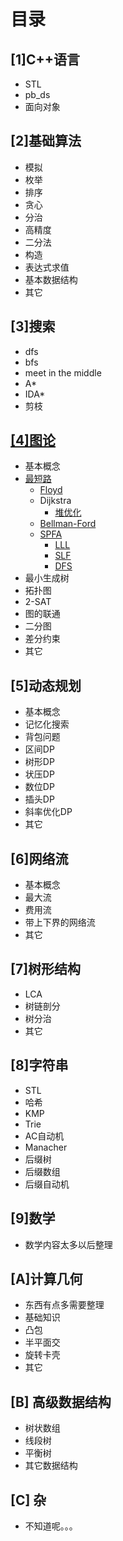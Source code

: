 # 目录

## [1]C++语言

- STL
- pb_ds
- 面向对象

## [2]基础算法

- 模拟
- 枚举
- 排序
- 贪心
- 分治
- 高精度
- 二分法
- 构造
- 表达式求值
- 基本数据结构
- 其它

## [3]搜索

- dfs
- bfs
- meet in the middle
- A*
- IDA*
- 剪枝

## [[4]图论]([4]图论)

- 基本概念
- [最短路]([4]图论/最短路)
  - [Floyd]([4]图论\最短路\Floyd.cpp)
  - Dijkstra
    - [堆优化]([4]图论\最短路\STL堆优化dijkstra.cpp)
  - [Bellman-Ford]([4]图论\最短路\Bellman-Ford.cpp)
  - [SPFA]([4]图论\最短路\标准版SPFA.cpp)
    - [LLL]([4]图论\最短路\SPFA-LLL.cpp)
    - [SLF]([4]图论\最短路\SPFA-SLF.cpp)
    - [DFS]([4]图论\最短路\SPFA-DFS.cpp)
- 最小生成树
- 拓扑图
- 2-SAT
- 图的联通
- 二分图
- 差分约束
- 其它

## [5]动态规划

- 基本概念
- 记忆化搜索
- 背包问题
- 区间DP
- 树形DP
- 状压DP
- 数位DP
- 插头DP
- 斜率优化DP
- 其它

## [6]网络流

- 基本概念
- 最大流
- 费用流
- 带上下界的网络流
- 其它

## [7]树形结构

- LCA
- 树链剖分
- 树分治
- 其它

## [8]字符串

- STL
- 哈希
- KMP
- Trie
- AC自动机
- Manacher
- 后缀树
- 后缀数组
- 后缀自动机

## [9]数学

- 数学内容太多以后整理

## [A]计算几何

- 东西有点多需要整理
- 基础知识
- 凸包
- 半平面交
- 旋转卡壳
- 其它

## [B] 高级数据结构

- 树状数组
- 线段树
- 平衡树
- 其它数据结构

## [C] 杂

- 不知道呢。。。
